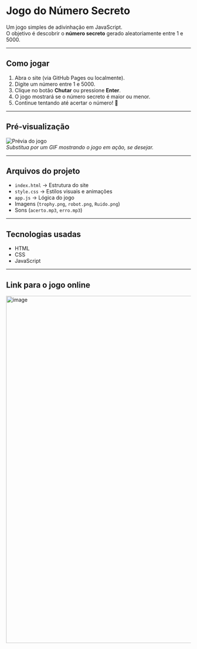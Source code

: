 # Jogo do Número Secreto

Um jogo simples de adivinhação em JavaScript.  
O objetivo é descobrir o **número secreto** gerado aleatoriamente entre 1 e 5000.

---

## Como jogar

1. Abra o site (via GitHub Pages ou localmente).  
2. Digite um número entre 1 e 5000.  
3. Clique no botão **Chutar** ou pressione **Enter**.  
4. O jogo mostrará se o número secreto é maior ou menor.  
5. Continue tentando até acertar o número! 🎯

---

## Pré-visualização

![Prévia do jogo](<img width="1918" height="941" alt="foto" src="https://github.com/user-attachments/assets/bfce9ef1-4a92-4ee2-bdef-b1b426eedb17" />
)  
*Substitua por um GIF mostrando o jogo em ação, se desejar.*

---

## Arquivos do projeto

- `index.html` → Estrutura do site  
- `style.css` → Estilos visuais e animações  
- `app.js` → Lógica do jogo  
- Imagens (`trophy.png`, `robot.png`, `Ruido.png`)  
- Sons (`acerto.mp3`, `erro.mp3`)  

---

## Tecnologias usadas

- HTML  
- CSS  
- JavaScript  

---

## Link para o jogo online

<img width="1919" height="945" alt="image" src="https://github.com/user-attachments/assets/c71e40bd-2cdd-42a1-83df-f922d68331a7" />

